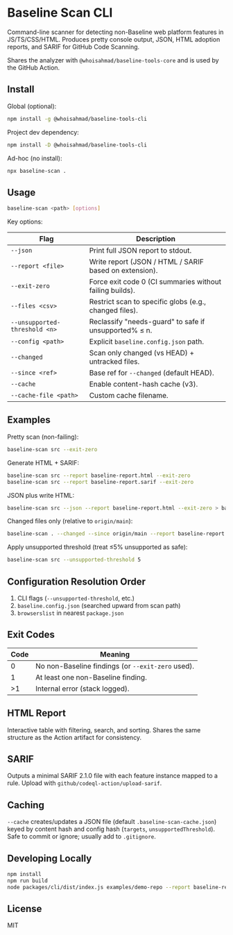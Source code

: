 # Baseline Scan CLI

Command-line scanner for detecting non-Baseline web platform features in JS/TS/CSS/HTML. Produces pretty console output, JSON, HTML adoption reports, and SARIF for GitHub Code Scanning.

Shares the analyzer with `@whoisahmad/baseline-tools-core` and is used by the GitHub Action.

## Install

Global (optional):

```bash
npm install -g @whoisahmad/baseline-tools-cli
```

Project dev dependency:

```bash
npm install -D @whoisahmad/baseline-tools-cli
```

Ad-hoc (no install):

```bash
npx baseline-scan .
```

## Usage

```bash
baseline-scan <path> [options]
```

Key options:

| Flag                          | Description                                              |
| ----------------------------- | -------------------------------------------------------- |
| `--json`                      | Print full JSON report to stdout.                        |
| `--report <file>`             | Write report (JSON / HTML / SARIF based on extension).   |
| `--exit-zero`                 | Force exit code 0 (CI summaries without failing builds). |
| `--files <csv>`               | Restrict scan to specific globs (e.g., changed files).   |
| `--unsupported-threshold <n>` | Reclassify "needs-guard" to safe if unsupported% ≤ n.    |
| `--config <path>`             | Explicit `baseline.config.json` path.                    |
| `--changed`                   | Scan only changed (vs HEAD) + untracked files.           |
| `--since <ref>`               | Base ref for `--changed` (default HEAD).                 |
| `--cache`                     | Enable content-hash cache (v3).                          |
| `--cache-file <path>`         | Custom cache filename.                                   |

## Examples

Pretty scan (non-failing):

```bash
baseline-scan src --exit-zero
```

Generate HTML + SARIF:

```bash
baseline-scan src --report baseline-report.html --exit-zero
baseline-scan src --report baseline-report.sarif --exit-zero
```

JSON plus write HTML:

```bash
baseline-scan src --json --report baseline-report.html --exit-zero > baseline-report.json
```

Changed files only (relative to `origin/main`):

```bash
baseline-scan . --changed --since origin/main --report baseline-report.html --exit-zero
```

Apply unsupported threshold (treat ≤5% unsupported as safe):

```bash
baseline-scan src --unsupported-threshold 5
```

## Configuration Resolution Order

1. CLI flags (`--unsupported-threshold`, etc.)
2. `baseline.config.json` (searched upward from scan path)
3. `browserslist` in nearest `package.json`

## Exit Codes

| Code | Meaning                                           |
| ---- | ------------------------------------------------- |
| 0    | No non-Baseline findings (or `--exit-zero` used). |
| 1    | At least one non-Baseline finding.                |
| >1   | Internal error (stack logged).                    |

## HTML Report

Interactive table with filtering, search, and sorting. Shares the same structure as the Action artifact for consistency.

## SARIF

Outputs a minimal SARIF 2.1.0 file with each feature instance mapped to a rule. Upload with `github/codeql-action/upload-sarif`.

## Caching

`--cache` creates/updates a JSON file (default `.baseline-scan-cache.json`) keyed by content hash and config hash (`targets`, `unsupportedThreshold`). Safe to commit or ignore; usually add to `.gitignore`.

## Developing Locally

```bash
npm install
npm run build
node packages/cli/dist/index.js examples/demo-repo --report baseline-report.html --exit-zero
```

## License

MIT
